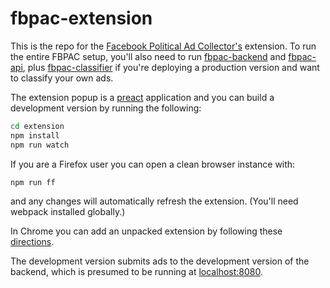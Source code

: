 # fbpac-extension

This is the repo for the [Facebook Political Ad Collector's](https://github.com/globeandmail/facebook-political-ads/) extension. To run the entire FBPAC setup, you'll also need to run [fbpac-backend](https://github.com/globeandmail/fbpac-backend) and [fbpac-api](https://github.com/globeandmail/fbpac-api), plus [fbpac-classifier](https://github.com/globeandmail/fbpac-classifier) if you're deploying a production version and want to classify your own ads.

The extension popup is a [preact](https://preactjs.com/) application and you can build a development version by running the following:

```sh
cd extension
npm install
npm run watch
```

If you are a Firefox user you can open a clean browser instance with:

```sh
npm run ff
```

and any changes will automatically refresh the extension. (You'll need webpack installed globally.)

In Chrome you can add an unpacked extension by following these [directions](https://developer.chrome.com/extensions/getstarted).

The development version submits ads to the development version of the backend, which is presumed to be running at [localhost:8080](localhost:8080).
